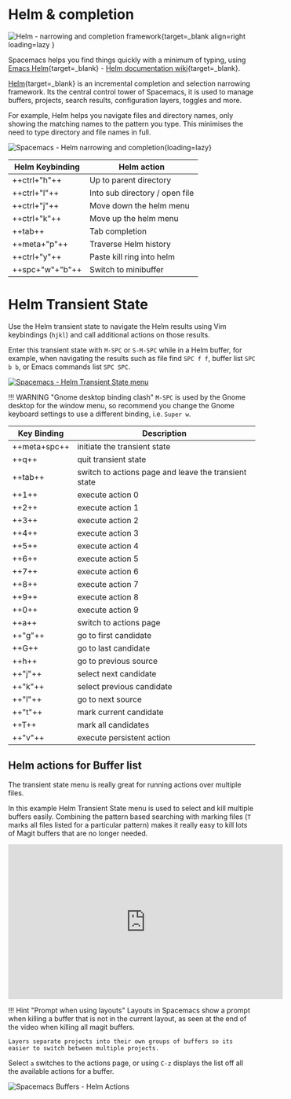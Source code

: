 # Helm & completion

![Helm - narrowing and completion framework](https://avatars3.githubusercontent.com/u/1541688?v=3&s=200){target=_blank align=right loading=lazy }

Spacemacs helps you find things quickly with a minimum of typing, using [Emacs Helm](https://emacs-helm.github.io/helm/){target=_blank} - [Helm documentation wiki](https://github.com/emacs-helm/helm/wiki){target=_blank}.

[Helm](https://github.com/emacs-helm/helm){target=_blank} is an incremental completion and selection narrowing framework.  Its the central control tower of Spacemacs, it is used to manage buffers, projects, search results, configuration layers, toggles and more.

For example, Helm helps you navigate files and directory names, only showing the matching names to the pattern you type.  This minimises the need to type directory and file names in full.

![Spacemacs - Helm narrowing and completion](http://tuhdo.github.io/static/part3/helm-mini.gif){loading=lazy}

| Helm Keybinding | Helm action                    |
|-----------------|--------------------------------|
| ++ctrl+"h"++    | Up to parent directory         |
| ++ctrl+"l"++    | Into sub directory / open file |
| ++ctrl+"j"++    | Move down the helm menu        |
| ++ctrl+"k"++    | Move up the helm menu          |
| ++tab++         | Tab completion                 |
| ++meta+"p"++    | Traverse Helm history          |
| ++ctrl+"y"++    | Paste kill ring into helm      |
| ++spc+"w"+"b"++ | Switch to minibuffer           |


# Helm Transient State

Use the Helm transient state to navigate the Helm results using Vim keybindings (`hjkl`) and call additional actions on those results.

Enter this transient state with `M-SPC` or `S-M-SPC` while in a Helm buffer, for example, when navigating the results such as file find `SPC f f`, buffer list `SPC b b`, or Emacs commands list `SPC SPC`.

[![Spacemacs - Helm Transient State menu](https://raw.githubusercontent.com/practicalli/graphic-design/live/spacemacs/screenshots/spacemacs-buffers-helm-transient-state.png)](https://raw.githubusercontent.com/practicalli/graphic-design/live/spacemacs/screenshots/spacemacs-buffers-helm-transient-state.png)

!!! WARNING "Gnome desktop binding clash"
    `M-SPC` is used by the Gnome desktop for the window menu, so recommend you change the Gnome keyboard settings to use a different binding, i.e. `Super w`.


| Key Binding  | Description                                          |
|--------------|------------------------------------------------------|
| ++meta+spc++ | initiate the transient state                         |
| ++q++        | quit transient state                                 |
| ++tab++      | switch to actions page and leave the transient state |
| ++1++        | execute action 0                                     |
| ++2++        | execute action 1                                     |
| ++3++        | execute action 2                                     |
| ++4++        | execute action 3                                     |
| ++5++        | execute action 4                                     |
| ++6++        | execute action 5                                     |
| ++7++        | execute action 6                                     |
| ++8++        | execute action 7                                     |
| ++9++        | execute action 8                                     |
| ++0++        | execute action 9                                     |
| ++a++        | switch to actions page                               |
| ++"g"++      | go to first candidate                                |
| ++G++        | go to last candidate                                 |
| ++h++        | go to previous source                                |
| ++"j"++      | select next candidate                                |
| ++"k"++      | select previous candidate                            |
| ++"l"++      | go to next source                                    |
| ++"t"++      | mark current candidate                               |
| ++T++        | mark all candidates                                  |
| ++"v"++      | execute persistent action                            |


## Helm actions for Buffer list

The transient state menu is really great for running actions over multiple files.

In this example Helm Transient State menu is used to select and kill multiple buffers easily.  Combining the pattern based searching with marking files (`T` marks all files listed for a particular pattern) makes it really easy to kill lots of Magit buffers that are no longer needed.

<p style="text-align:center">
<iframe width="560" height="315" src="https://www.youtube.com/embed/cadXnbAEfUo" title="YouTube video player" frameborder="0" allow="accelerometer; autoplay; clipboard-write; encrypted-media; gyroscope; picture-in-picture" allowfullscreen></iframe>
</p>

!!! Hint "Prompt when using layouts"
    Layouts in Spacemacs show a prompt when killing a buffer that is not in the current layout, as seen at the end of the video when killing all magit buffers.

    Layers separate projects into their own groups of buffers so its easier to switch between multiple projects.


Select `a` switches to the actions page, or using `C-z` displays the list off all the available actions for a buffer.

![Spacemacs Buffers - Helm Actions](https://github.com/practicalli/graphic-design/blob/live/spacemacs/screenshots/spacemacs-helm-transient-state-actions.png)
